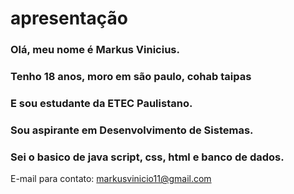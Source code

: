 <h1> apresentação</h1>
<h3>Olá, meu nome é Markus Vinicius.</h3>
<h3>Tenho 18 anos, moro em são paulo, cohab taipas</h3>
<h3>E sou estudante da ETEC Paulistano.</h3>
<h3>Sou aspirante em Desenvolvimento de Sistemas.</h3>
<h3>Sei o basico de java script, css, html e banco de dados.</h3>

E-mail para contato: markusvinicio11@gmail.com
